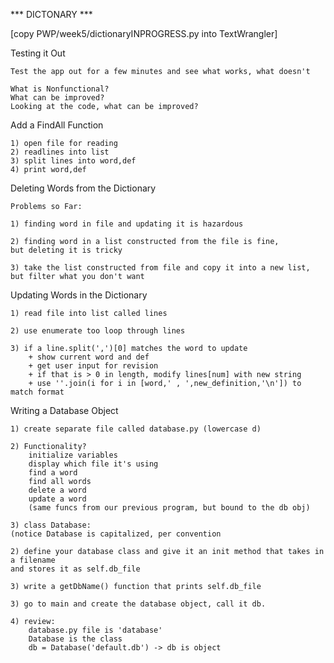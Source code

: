 *** DICTONARY ***

[copy PWP/week5/dictionaryINPROGRESS.py into TextWrangler] 

Testing it Out

	Test the app out for a few minutes and see what works, what doesn't

	What is Nonfunctional?
	What can be improved?
	Looking at the code, what can be improved?


Add a FindAll Function

	1) open file for reading
	2) readlines into list
	3) split lines into word,def
	4) print word,def

Deleting Words from the Dictionary
	
	Problems so Far:
	
	1) finding word in file and updating it is hazardous

	2) finding word in a list constructed from the file is fine,
	but deleting it is tricky

	3) take the list constructed from file and copy it into a new list,
	but filter what you don't want

Updating Words in the Dictionary
	
	1) read file into list called lines
	
	2) use enumerate too loop through lines
	
	3) if a line.split(',')[0] matches the word to update
		+ show current word and def
		+ get user input for revision
		+ if that is > 0 in length, modify lines[num] with new string
		+ use ''.join(i for i in [word,' , ',new_definition,'\n']) to match format

Writing a Database Object

	1) create separate file called database.py (lowercase d)

	2) Functionality?
		initialize variables
		display which file it's using
		find a word
		find all words
		delete a word
		update a word
		(same funcs from our previous program, but bound to the db obj)

	3) class Database:
	(notice Database is capitalized, per convention

	2) define your database class and give it an init method that takes in a filename
	and stores it as self.db_file
	
	3) write a getDbName() function that prints self.db_file

	3) go to main and create the database object, call it db.

	4) review: 
		database.py file is 'database'
		Database is the class
		db = Database('default.db') -> db is object

